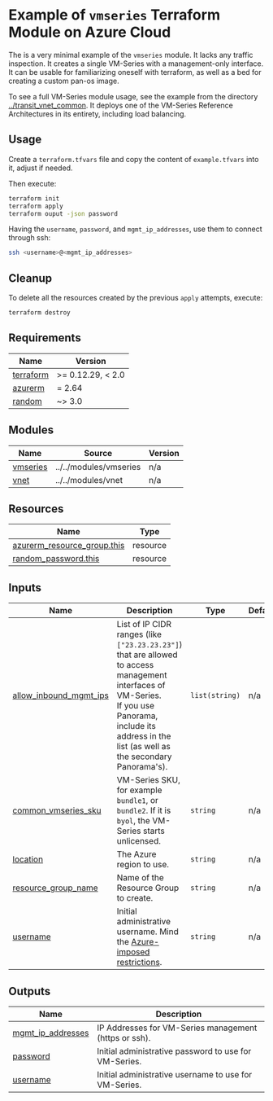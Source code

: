 # Example of `vmseries` Terraform Module on Azure Cloud

The is a very minimal example of the `vmseries` module. It lacks any traffic inspection.
It creates a single VM-Series with a management-only interface. It can be usable for familiarizing
oneself with terraform, as well as a bed for creating a custom pan-os image.

To see a full VM-Series module usage, see the example from the directory [../transit_vnet_common](../transit_vnet_common). It deploys one of the VM-Series Reference Architectures in its entirety, including load balancing.

## Usage

Create a `terraform.tfvars` file and copy the content of `example.tfvars` into it, adjust if needed.

Then execute:

```sh
terraform init
terraform apply
terraform ouput -json password
```

Having the `username`, `password`, and `mgmt_ip_addresses`, use them to connect through ssh:

```sh
ssh <username>@<mgmt_ip_addresses>
```

## Cleanup

To delete all the resources created by the previous `apply` attempts, execute:

```sh
terraform destroy
```

<!-- BEGINNING OF PRE-COMMIT-TERRAFORM DOCS HOOK -->
## Requirements

| Name | Version |
|------|---------|
| <a name="requirement_terraform"></a> [terraform](#requirement\_terraform) | >= 0.12.29, < 2.0 |
| <a name="requirement_azurerm"></a> [azurerm](#requirement\_azurerm) | = 2.64 |
| <a name="requirement_random"></a> [random](#requirement\_random) | ~> 3.0 |

## Modules

| Name | Source | Version |
|------|--------|---------|
| <a name="module_vmseries"></a> [vmseries](#module\_vmseries) | ../../modules/vmseries | n/a |
| <a name="module_vnet"></a> [vnet](#module\_vnet) | ../../modules/vnet | n/a |

## Resources

| Name | Type |
|------|------|
| [azurerm_resource_group.this](https://registry.terraform.io/providers/hashicorp/azurerm/2.64/docs/resources/resource_group) | resource |
| [random_password.this](https://registry.terraform.io/providers/hashicorp/random/latest/docs/resources/password) | resource |

## Inputs

| Name | Description | Type | Default | Required |
|------|-------------|------|---------|:--------:|
| <a name="input_allow_inbound_mgmt_ips"></a> [allow\_inbound\_mgmt\_ips](#input\_allow\_inbound\_mgmt\_ips) | List of IP CIDR ranges (like `["23.23.23.23"]`) that are allowed to access management interfaces of VM-Series.<br>If you use Panorama, include its address in the list (as well as the secondary Panorama's). | `list(string)` | n/a | yes |
| <a name="input_common_vmseries_sku"></a> [common\_vmseries\_sku](#input\_common\_vmseries\_sku) | VM-Series SKU, for example `bundle1`, or `bundle2`. If it is `byol`, the VM-Series starts unlicensed. | `string` | n/a | yes |
| <a name="input_location"></a> [location](#input\_location) | The Azure region to use. | `string` | n/a | yes |
| <a name="input_resource_group_name"></a> [resource\_group\_name](#input\_resource\_group\_name) | Name of the Resource Group to create. | `string` | n/a | yes |
| <a name="input_username"></a> [username](#input\_username) | Initial administrative username. Mind the [Azure-imposed restrictions](https://docs.microsoft.com/en-us/azure/virtual-machines/linux/faq#what-are-the-username-requirements-when-creating-a-vm). | `string` | n/a | yes |

## Outputs

| Name | Description |
|------|-------------|
| <a name="output_mgmt_ip_addresses"></a> [mgmt\_ip\_addresses](#output\_mgmt\_ip\_addresses) | IP Addresses for VM-Series management (https or ssh). |
| <a name="output_password"></a> [password](#output\_password) | Initial administrative password to use for VM-Series. |
| <a name="output_username"></a> [username](#output\_username) | Initial administrative username to use for VM-Series. |
<!-- END OF PRE-COMMIT-TERRAFORM DOCS HOOK -->
